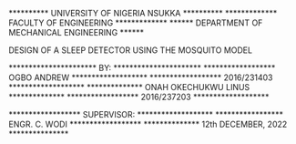 ********** UNIVERSITY OF NIGERIA NSUKKA **********
************* FACULTY OF ENGINEERING *************
****** DEPARTMENT OF MECHANICAL ENGINEERING ******


DESIGN OF A SLEEP DETECTOR USING THE MOSQUITO MODEL


********************** BY: **********************
****************** OGBO ANDREW *******************
****************** 2016/231403 *******************
************** ONAH OKECHUKWU LINUS **************
****************** 2016/237203 *******************


****************** SUPERVISOR: *******************
***************** ENGR. C. WODI ******************
************** 12th DECEMBER, 2022 ***************